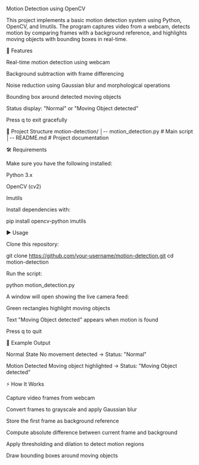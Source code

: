 Motion Detection using OpenCV

This project implements a basic motion detection system using Python, OpenCV, and Imutils. The program captures video from a webcam, detects motion by comparing frames with a background reference, and highlights moving objects with bounding boxes in real-time.

🚀 Features

Real-time motion detection using webcam

Background subtraction with frame differencing

Noise reduction using Gaussian blur and morphological operations

Bounding box around detected moving objects

Status display: "Normal" or "Moving Object detected"

Press q to exit gracefully

📂 Project Structure
motion-detection/
│-- motion_detection.py   # Main script
│-- README.md             # Project documentation

🛠️ Requirements

Make sure you have the following installed:

Python 3.x

OpenCV (cv2)

Imutils

Install dependencies with:

pip install opencv-python imutils

▶️ Usage

Clone this repository:

git clone https://github.com/your-username/motion-detection.git
cd motion-detection


Run the script:

python motion_detection.py


A window will open showing the live camera feed:

Green rectangles highlight moving objects

Text "Moving Object detected" appears when motion is found

Press q to quit

📸 Example Output

Normal State
No movement detected → Status: "Normal"

Motion Detected
Moving object highlighted → Status: "Moving Object detected"

⚡ How It Works

Capture video frames from webcam

Convert frames to grayscale and apply Gaussian blur

Store the first frame as background reference

Compute absolute difference between current frame and background

Apply thresholding and dilation to detect motion regions

Draw bounding boxes around moving objects
